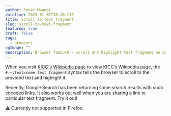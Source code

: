 ```yaml
---
author: Peter Mwangi
datetime: 2023-01-01T10:10:11Z
title: Scroll to text fragment
slug: scroll-to-text-fragment
featured: true
draft: false
tags:
  - browsers
ogImage: ""
description: Browser feature - scroll and highlight text fragment on page load.
---
```


When you visit [KICC's Wikipedia page](https://en.wikipedia.org/wiki/Kenyatta_International_Convention_Centre#:~:text=David%20Mutiso) to view KICC’s Wikipedia page, the `#:~:text=some text fragment` syntax tells the browser to scroll to the provided text and highlight it.

Recently, Google Search has been returning some search results with such encoded links. It also works out well when you are sharing a link to particular text fragment. Try it out!

<aside>
⚠️ Currently not supported in Firefox.
</aside>
